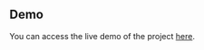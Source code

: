 ## Demo

You can access the live demo of the project [here](https://weatherapp-qo2j258yh-murat-arancis-projects.vercel.app/). 
